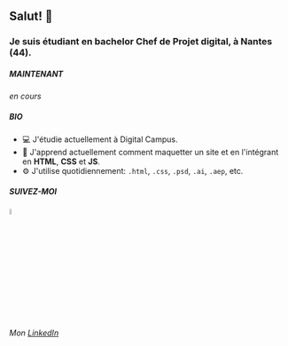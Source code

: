 ## Salut! 👋

### Je suis étudiant en bachelor Chef de Projet digital, à Nantes (44).

##### MAINTENANT

*en cours*

##### BIO
* 💻 J'étudie actuellement à Digital Campus.
* 🌱 J'apprend actuellement comment maquetter un site et en l'intégrant en **HTML**, **CSS** et **JS**.
* ⚙️ J'utilise quotidiennement: `.html`, `.css`, `.psd`, `.ai`, `.aep`, etc.


##### SUIVEZ-MOI
<img width="5%" src="https://www.flaticon.com/svg/static/icons/svg/174/174857.svg" />

###### Mon [LinkedIn](https://www.linkedin.com/in/louis-milhes/)
